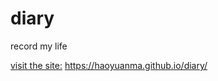 # diary
record my life

[visit the site:](https://haoyuanma.github.io/diary/)
<https://haoyuanma.github.io/diary/>
